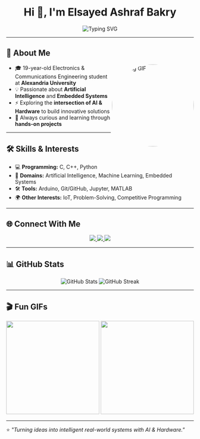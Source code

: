 <!-- Banner / Intro -->
<h1 align="center">Hi 👋, I'm Elsayed Ashraf Bakry</h1>

<p align="center">
  <img src="https://readme-typing-svg.demolab.com?font=Fira+Code&size=22&pause=1000&color=3EF7C3&center=true&vCenter=true&width=600&lines=Electronics+%26+Communications+Engineer;AI+%2B+Embedded+Systems+Enthusiast;Passionate+about+Intelligent+Hardware;Always+Learning+and+Building+Projects" alt="Typing SVG" />
</p>

---

## 🚀 About Me
<img align="right" alt="Coding GIF" width="220" 
     src="https://media.giphy.com/media/qgQUggAC3Pfv687qPC/giphy.gif" 
     style="border-radius:50%;">

- 🎓 19-year-old Electronics & Communications Engineering student at **Alexandria University**  
- 💡 Passionate about **Artificial Intelligence** and **Embedded Systems**  
- ⚡ Exploring the **intersection of AI & Hardware** to build innovative solutions  
- 🌱 Always curious and learning through **hands-on projects**  


---

## 🛠️ Skills & Interests
- 💻 **Programming:** C, C++, Python  
- 🔬 **Domains:** Artificial Intelligence, Machine Learning, Embedded Systems  
- 🛠️ **Tools:** Arduino, Git/GitHub, Jupyter, MATLAB  
- 🌍 **Other Interests:** IoT, Problem-Solving, Competitive Programming  

---

## 🌐 Connect With Me
<p align="center">
  <a href="https://www.linkedin.com/in/elsayed-ashraf-bakry-ab9b431b4/" target="_blank">
    <img src="https://img.shields.io/badge/LinkedIn-%230077B5.svg?&style=for-the-badge&logo=linkedin&logoColor=white" />
  </a>
  <a href="https://www.kaggle.com/sayedbakry" target="_blank">
    <img src="https://img.shields.io/badge/Kaggle-20BEFF?style=for-the-badge&logo=kaggle&logoColor=white" />
  </a>
  <a href="sayedworkacc@gmail.com">
    <img src="https://img.shields.io/badge/Email-D14836?style=for-the-badge&logo=gmail&logoColor=white" />
  </a>
</p>

---

## 📊 GitHub Stats
<p align="center">
  <img src="https://github-readme-stats.vercel.app/api?username=ExpiredEng&show_icons=true&theme=radical" alt="GitHub Stats" />
  <img src="https://github-readme-streak-stats.herokuapp.com/?user=ExpiredEng&theme=radical" alt="GitHub Streak" />
</p>

---

## 🎬 Fun GIFs
<p align="center">
  <img src="https://media.giphy.com/media/26AHONQ79FdWZhAI0/giphy.gif" width="250" />
  <img src="https://media.giphy.com/media/LMcB8XospGZO8UQq87/giphy.gif" width="250" />
</p>

---

⭐ *"Turning ideas into intelligent real-world systems with AI & Hardware."*
